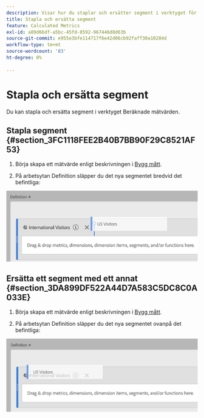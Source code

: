 ```yaml
---
description: Visar hur du staplar och ersätter segment i verktyget för beräkning av mätvärden.
title: Stapla och ersätta segment
feature: Calculated Metrics
exl-id: a89d66df-a5bc-45fd-8592-967446d8d63b
source-git-commit: e955e3bfe114717f6e42d06cb92faff30a10284d
workflow-type: tm+mt
source-wordcount: '83'
ht-degree: 0%

---
```


# Stapla och ersätta segment

Du kan stapla och ersätta segment i verktyget Beräknade mätvärden.

## Stapla segment {#section_3FC1118FEE2B40B7BB90F29C8521AF53}

1. Börja skapa ett mätvärde enligt beskrivningen i [Bygg mått](/help/components/c-calcmetrics/c-workflow/cm-workflow/c-build-metrics/cm-build-metrics.md).

1. På arbetsytan Definition släpper du det nya segmentet bredvid det befintliga:

![](assets/cm_stack_seg.png)

## Ersätta ett segment med ett annat {#section_3DA899DF522A44D7A583C5DC8C0A033E}

1. Börja skapa ett mätvärde enligt beskrivningen i [Bygg mått](/help/components/c-calcmetrics/c-workflow/cm-workflow/c-build-metrics/cm-build-metrics.md).

1. På arbetsytan Definition släpper du det nya segmentet ovanpå det befintliga:

![](assets/cm_replace_seg.png)
